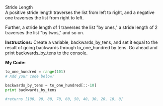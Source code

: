 Stride Length<br>
A positive stride length traverses the list from left to right, and a negative one traverses the list from right to left.

Further, a stride length of 1 traverses the list "by ones," a stride length of 2 traverses the list "by twos," and so on.

**Instructions:**
Create a variable, backwards_by_tens, and set it equal to the result of going backwards through to_one_hundred by tens. Go ahead and print backwards_by_tens to the console.

**My Code:**
```python
to_one_hundred = range(101)
# Add your code below!

backwards_by_tens = to_one_hundred[::-10]
print backwards_by_tens

#returns [100, 90, 80, 70, 60, 50, 40, 30, 20, 10, 0]
```

